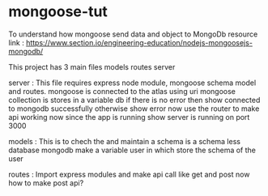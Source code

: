 # mongoose-tut
To understand how mongoose send data and object to MongoDb
resource link : https://www.section.io/engineering-education/nodejs-mongoosejs-mongodb/

This project has 3 main files
    models
    routes
    server

server :
        This file requires express node module, mongoose schema model and routes.
        mongoose is connected to the atlas using uri
        mongoose collection is stores in a variable db
        if there is no error then show connected to mongodb successfully otherwise show error
        now use the router to make api working
        now since the app is running show server is running on port 3000

models : 
         This is to chech the and maintain a schema is a schema less database mongodb
         make a variable user in which store the schema of the user

routes :
         Import express modules and make api call like get and post 
         now how to make post api?
